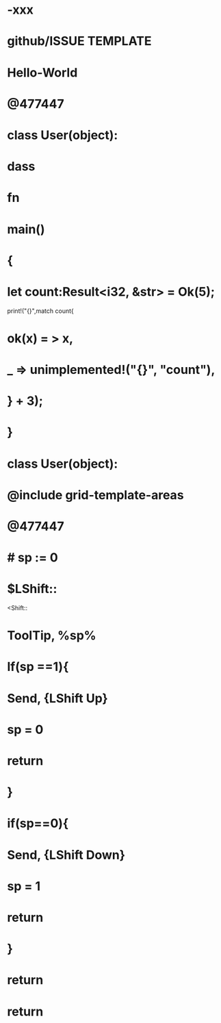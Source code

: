 # -xxx
# github/ISSUE TEMPLATE
# Hello-World

# @477447
# class User(object):
#   dass

# fn
# main()
# {
# let count:Result<i32, &str> = Ok(5);
print!("{}",match count{
# ok(x) = > x,
# _ => unimplemented!("{}", "count"),
# } + 3);
# }
# class User(object):
# @include grid-template-areas
# @477447

# # sp := 0
# $LShift::
<Shift::
# TooITip, %sp%
#   lf(sp ==1){
#     Send, {LShift Up}
#     sp = 0 
# return
# }
# if(sp==0){
#   Send, {LShift Down}
#    sp = 1
#    return
#   }
# return
# return











